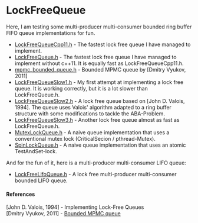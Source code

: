 LockFreeQueue
=============

Here, I am testing some multi-producer multi-consumer bounded ring buffer FIFO queue implementations for fun.

* [LockFreeQueueCpp11.h](LockFreeQueueCpp11.h) - The fastest lock free queue I have managed to implement.
* [LockFreeQueue.h](LockFreeQueue.h) - The fastest lock free queue I have managed to implement without c++11. It is equally fast as LockFreeQueueCpp11.h.
* [mpmc_bounded_queue.h](mpmc_bounded_queue.h) - Bounded MPMC queue by [Dmitry Vyukov, 2011]
* [LockFreeQueueSlow1.h](LockFreeQueueSlow1.h) - My first attempt at implementing a lock free queue. It is working correctly, but it is a lot slower than LockFreeQueue.h.
* [LockFreeQueueSlow2.h](LockFreeQueueSlow2.h) - A lock free queue based on [John D. Valois, 1994]. The queue uses Valois' algorithm adapted to a ring buffer structure with some modifications to tackle the ABA-Problem.
* [LockFreeQueueSlow3.h](LockFreeQueueSlow3.h) - Another lock free queue almost as fast as LockFreeQueue.h.
* [MutexLockQueue.h](MutexLockQueue.h) - A naive queue implementation that uses a conventional mutex lock (CriticalSecion / pthread-Mutex).
* [SpinLockQueue.h](SpinLockQueue.h) - A naive queue implementation that uses an atomic TestAndSet-lock.

And for the fun of it, here is a multi-producer multi-consumer LIFO queue:

* [LockFreeLifoQueue.h](LockFreeLifoQueue.h) - A lock free multi-producer multi-consumer bounded LIFO queue.

#### References

[John D. Valois, 1994] - Implementing Lock-Free Queues<br/>
[Dmitry Vyukov, 2011] - [Bounded MPMC queue](http://www.1024cores.net/home/lock-free-algorithms/queues/bounded-mpmc-queue)